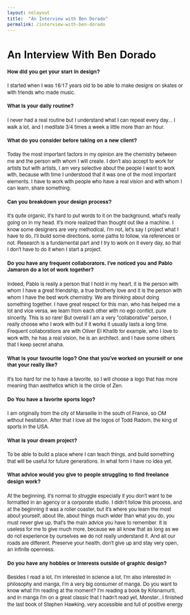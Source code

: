 ```yaml
---
layout: nolayout
title:  "An Interview with Ben Dorado"
permalink: /interview-with-ben-dorado
---
```


<style>

	* {
		box-sizing: border-box;
		line-height: 1.3;
	}

	html,
	body {
		font-family: "helvetica Neue", "Helvetica", Sans-Serif;
		font-size: 12px;
		width: 100%;

	}

	body {
		width: 35rem;
		padding: 0.5rem;
	}

	@media only screen and (max-width: 35rem) {
		body {
			width: 100%;
			padding: 1rem;
		}
	}
	
</style>

# An Interview With Ben Dorado

#### How did you get your start in design?

I started when I was 16/17 years old to be able to make designs on skates or with friends who made music.


#### What is your daily routine?

I never had a real routine but I understand what I can repeat every day... I walk a lot, and I meditate 3/4 times a week a little more than an hour.


#### What do you consider before taking on a new client?

Today the most important factors in my opinion are the chemistry between me and the person with whom I will create. I don't also accept to work for artists but with artists, I am very selective about the people I want to work with, because with time I understood that it was one of the most important elements. I have to work with people who have a real vision and with whom I can learn, share something.


#### Can you breakdown your design process?

It's quite organic, it's hard to put words to it on the background, what's really going on in my head. It's more realized than thought out like a machine. I know some designers are very methodical, I'm not, let's say I project what I have to do, I'll build some directions, some paths to follow, via references or not. Research is a fundamental part and I try to work on it every day, so that I don't have to do it when I start a project.


#### Do you have any frequent collaborators. I've noticed you and Pablo Jamaron do a lot of work together?

Indeed, Pablo is really a person that I hold in my heart, it is the person with whom I have a great friendship, a true brotherly love and it is the person with whom I have the best work chemistry.  We are thinking about doing something together. I have great respect for this man, who has helped me a lot and vice versa, we learn from each other with no ego conflict, pure sincerity. This is so rare!
But overall I am a very "collaborative" person, I really choose who I work with but if it works it usually lasts a long time. 
Frequent collaborations are with Oliver El Khatib for example, who I love to work with, he has a real vision, he is an architect. and I have some others that I keep secret ahaha.


#### What is your favourite logo? One that you've worked on yourself or one that your really like?

It's too hard for me to have a favorite, so I will choose a logo that has more meaning than aesthetics which is the circle of Zen.


#### Do You have a favorite sports logo?

I am originally from the city of Marseille in the south of France, so OM without hesitation. After that I love all the logos of Todd Radom, the king of sports in the USA.


#### What is your dream project?

To be able to build a place where I can teach things, and build something that will be useful for future generations. In what form I have no idea yet.


#### What advice would you give to people struggling to find freelance design work?

At the beginning, it's normal to struggle especially if you don't want to be formatted in an agency or a corporate studio. I didn't follow this process, and at the beginning it was a roller coaster, but it's where you learn the most about yourself, about life, about things much wider than what you do, you must never give up, that's the main advice you have to remember. It is useless for me to give much more, because we all know that as long as we do not experience by ourselves we do not really understand it. And all our roads are different. Preserve your health, don't give up and stay very open, an infinite openness.


#### Do you have any hobbies or interests outside of graphic design?

Besides I read a lot, I'm interested in science a lot, I'm also interested in philosophy and manga, I'm a very big consumer of manga. Do you want to know what I'm reading at the moment? I'm reading a book by Krisnamurti, and in manga I'm on a great classic that I hadn't read yet, Monster...I finished the last book of Stephen Hawking, very accessible and full of positive energy